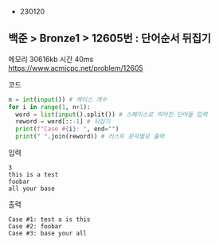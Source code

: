 - 230120
## 백준 > Bronze1 > 12605번 : 단어순서 뒤집기
메모리 30616kb 시간 40ms  
https://www.acmicpc.net/problem/12605  

코드
```python
n = int(input()) # 케이스 개수
for i in range(1, n+1):
  word = list(input().split()) # 스페이스로 띄어진 단어들 입력
  reword = word[::-1] # 뒤집기
  print(f"Case #{i}: ", end="")
  print(" ".join(reword)) # 리스트 문자열로 출력
```

입력
```
3
this is a test
foobar
all your base
```

출력
```
Case #1: test a is this
Case #2: foobar
Case #3: base your all
```